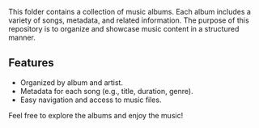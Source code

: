 This folder contains a collection of music albums. Each album includes a variety of songs, metadata, and related information. The purpose of this repository is to organize and showcase music content in a structured manner.

## Features
- Organized by album and artist.
- Metadata for each song (e.g., title, duration, genre).
- Easy navigation and access to music files.

Feel free to explore the albums and enjoy the music!
 